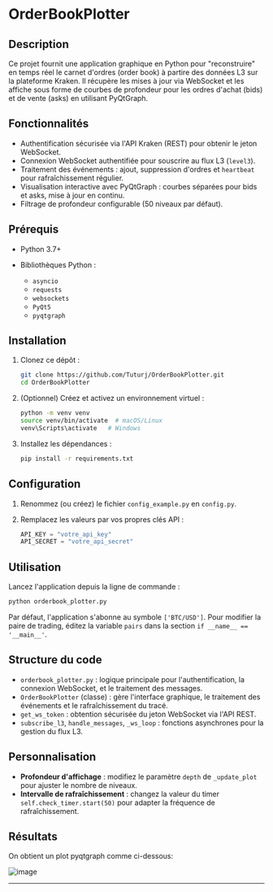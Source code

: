 # OrderBookPlotter

## Description

Ce projet fournit une application graphique en Python pour "reconstruire" en temps réel le carnet d'ordres (order book) à partire des données L3 sur la plateforme Kraken. Il récupère les mises à jour via WebSocket et les affiche sous forme de courbes de profondeur pour les ordres d'achat (bids) et de vente (asks) en utilisant PyQtGraph.

## Fonctionnalités

* Authentification sécurisée via l'API Kraken (REST) pour obtenir le jeton WebSocket.
* Connexion WebSocket authentifiée pour souscrire au flux L3 (`level3`).
* Traitement des événements : ajout, suppression d'ordres et `heartbeat` pour rafraîchissement régulier.
* Visualisation interactive avec PyQtGraph : courbes séparées pour bids et asks, mise à jour en continu.
* Filtrage de profondeur configurable (50 niveaux par défaut).

## Prérequis

* Python 3.7+
* Bibliothèques Python :

  * `asyncio`
  * `requests`
  * `websockets`
  * `PyQt5`
  * `pyqtgraph`

## Installation

1. Clonez ce dépôt :

   ```bash
   git clone https://github.com/Tuturj/OrderBookPlotter.git
   cd OrderBookPlotter
   ```
2. (Optionnel) Créez et activez un environnement virtuel :

   ```bash
   python -m venv venv
   source venv/bin/activate  # macOS/Linux
   venv\Scripts\activate   # Windows
   ```
3. Installez les dépendances :

   ```bash
   pip install -r requirements.txt
   ```

## Configuration

1. Renommez (ou créez) le fichier `config_example.py` en `config.py`.
2. Remplacez les valeurs par vos propres clés API :

   ```python
   API_KEY = "votre_api_key"
   API_SECRET = "votre_api_secret"
   ```

## Utilisation

Lancez l'application depuis la ligne de commande :

```bash
python orderbook_plotter.py
```

Par défaut, l'application s'abonne au symbole `['BTC/USD']`. Pour modifier la paire de trading, éditez la variable `pairs` dans la section `if __name__ == '__main__'`.

## Structure du code

* `orderbook_plotter.py` : logique principale pour l'authentification, la connexion WebSocket, et le traitement des messages.
* `OrderBookPlotter` (classe) : gère l'interface graphique, le traitement des événements et le rafraîchissement du tracé.
* `get_ws_token` : obtention sécurisée du jeton WebSocket via l'API REST.
* `subscribe_l3`, `handle_messages`, `_ws_loop` : fonctions asynchrones pour la gestion du flux L3.

## Personnalisation

* **Profondeur d'affichage** : modifiez le paramètre `depth` de `_update_plot` pour ajuster le nombre de niveaux.
* **Intervalle de rafraîchissement** : changez la valeur du timer `self.check_timer.start(50)` pour adapter la fréquence de rafraîchissement.

## Résultats
On obtient un plot pyqtgraph comme ci-dessous:

![image](https://github.com/user-attachments/assets/4d784788-ecec-4ab4-8c7d-113abc3653cc)

---
